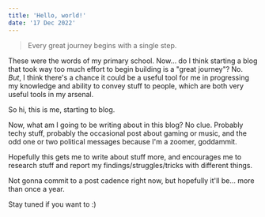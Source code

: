 ```yaml
---
title: 'Hello, world!'
date: '17 Dec 2022'
---
```


> Every great journey begins with a single step.

These were the words of my primary school. Now... do I think starting a blog
that took way too much effort to begin building is a "great journey"? No. _But_,
I think there's a chance it could be a useful tool for me in progressing my
knowledge and ability to convey stuff to people, which are both very useful
tools in my arsenal.

So hi, this is me, starting to blog.

Now, what am I going to be writing about in this blog? No clue. Probably techy
stuff, probably the occasional post about gaming or music, and the odd one or
two political messages because I'm a zoomer, goddammit.

Hopefully this gets me to write about stuff more, and encourages me to research
stuff and report my findings/struggles/tricks with different things.

Not gonna commit to a post cadence right now, but hopefully it'll be... more
than once a year.

Stay tuned if you want to :)

